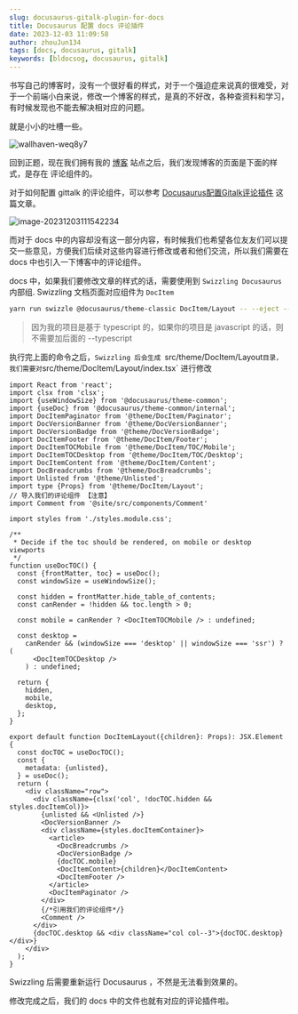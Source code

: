 ```yaml
---
slug: docusaurus-gitalk-plugin-for-docs
title: Docusaurus 配置 docs 评论插件
date: 2023-12-03 11:09:58
author: zhouJun134
tags: [docs, docusaurus, gitalk]
keywords: [bldocsog, docusaurus, gitalk]
---
```

书写自己的博客时，没有一个很好看的样式，对于一个强迫症来说真的很难受，对于一个前端小白来说，修改一个博客的样式，是真的不好改，各种查资料和学习，有时候发现也不能去解决相对应的问题。

就是小小的吐槽一些。
<!-- truncate -->
![wallhaven-weq8y7](https://img.zbus.top//zbus/blog/202312031128794.webp)

回到正题，现在我们拥有我的 [博客](https://zbus.top) 站点之后，我们发现博客的页面是下面的样式，是存在 评论组件的。

对于如何配置 gittalk 的评论组件，可以参考 [Docusaurus配置Gitalk评论插件](https://zbus.top/blog/docusaurus-gitalk-plugin) 这篇文章。

![image-20231203111542234](https://img.zbus.top//zbus/blog/202312031115065.webp)

而对于 docs 中的内容却没有这一部分内容，有时候我们也希望各位友友们可以提交一些意见，方便我们后续对这些内容进行修改或者和他们交流，所以我们需要在 docs 中也引入一下博客中的评论组件。

docs 中，如果我们要修改文章的样式的话，需要使用到 `Swizzling Docusaurus` 内部组. Swizzling 文档页面对应组件为 `DocItem`

```bash
yarn run swizzle @docusaurus/theme-classic DocItem/Layout -- --eject --typescript
```

> 因为我的项目是基于 typescript 的，如果你的项目是 javascript 的话，则不需要加后面的 --typescript

执行完上面的命令之后，`Swizzling 后会生成 `src/theme/DocItem/Layout` 目录，我们需要对 `src/theme/DocItem/Layout/index.tsx` 进行修改

````tsx
import React from 'react';
import clsx from 'clsx';
import {useWindowSize} from '@docusaurus/theme-common';
import {useDoc} from '@docusaurus/theme-common/internal';
import DocItemPaginator from '@theme/DocItem/Paginator';
import DocVersionBanner from '@theme/DocVersionBanner';
import DocVersionBadge from '@theme/DocVersionBadge';
import DocItemFooter from '@theme/DocItem/Footer';
import DocItemTOCMobile from '@theme/DocItem/TOC/Mobile';
import DocItemTOCDesktop from '@theme/DocItem/TOC/Desktop';
import DocItemContent from '@theme/DocItem/Content';
import DocBreadcrumbs from '@theme/DocBreadcrumbs';
import Unlisted from '@theme/Unlisted';
import type {Props} from '@theme/DocItem/Layout';
// 导入我们的评论组件 【注意】
import Comment from '@site/src/components/Comment'

import styles from './styles.module.css';

/**
 * Decide if the toc should be rendered, on mobile or desktop viewports
 */
function useDocTOC() {
  const {frontMatter, toc} = useDoc();
  const windowSize = useWindowSize();

  const hidden = frontMatter.hide_table_of_contents;
  const canRender = !hidden && toc.length > 0;

  const mobile = canRender ? <DocItemTOCMobile /> : undefined;

  const desktop =
    canRender && (windowSize === 'desktop' || windowSize === 'ssr') ? (
      <DocItemTOCDesktop />
    ) : undefined;

  return {
    hidden,
    mobile,
    desktop,
  };
}

export default function DocItemLayout({children}: Props): JSX.Element {
  const docTOC = useDocTOC();
  const {
    metadata: {unlisted},
  } = useDoc();
  return (
    <div className="row">
      <div className={clsx('col', !docTOC.hidden && styles.docItemCol)}>
        {unlisted && <Unlisted />}
        <DocVersionBanner />
        <div className={styles.docItemContainer}>
          <article>
            <DocBreadcrumbs />
            <DocVersionBadge />
            {docTOC.mobile}
            <DocItemContent>{children}</DocItemContent>
            <DocItemFooter />
          </article>
          <DocItemPaginator />
        </div>
        {/*引用我们的评论组件*/}
        <Comment />
      </div>
      {docTOC.desktop && <div className="col col--3">{docTOC.desktop}</div>}
    </div>
  );
}

````

Swizzling 后需要重新运行 Docusaurus ，不然是无法看到效果的。

修改完成之后，我们的 docs 中的文件也就有对应的评论插件啦。
